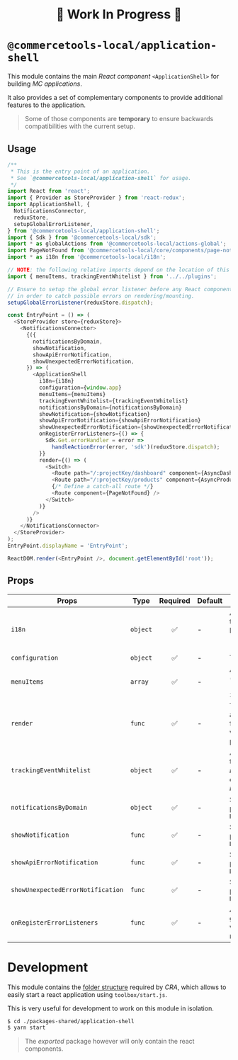 <h1><p align="center">🚧 Work In Progress 🚧</p></h1>

# `@commercetools-local/application-shell`

This module contains the main _React component_ `<ApplicationShell>` for
building _MC applications_.

It also provides a set of complementary components to provide additional
features to the application.

> Some of those components are **temporary** to ensure backwards compatibilities
> with the current setup.

## Usage

```js
/**
 * This is the entry point of an application.
 * See `@commercetools-local/application-shell` for usage.
 */
import React from 'react';
import { Provider as StoreProvider } from 'react-redux';
import ApplicationShell, {
  NotificationsConnector,
  reduxStore,
  setupGlobalErrorListener,
} from '@commercetools-local/application-shell';
import { Sdk } from '@commercetools-local/sdk';
import * as globalActions from '@commercetools-local/actions-global';
import PageNotFound from '@commercetools-local/core/components/page-not-found';
import * as i18n from '@commercetools-local/i18n';

// NOTE: the following relative imports depend on the location of this file.
import { menuItems, trackingEventWhitelist } from '../../plugins';

// Ensure to setup the global error listener before any React component renders
// in order to catch possible errors on rendering/mounting.
setupGlobalErrorListener(reduxStore.dispatch);

const EntryPoint = () => (
  <StoreProvider store={reduxStore}>
    <NotificationsConnector>
      {({
        notificationsByDomain,
        showNotification,
        showApiErrorNotification,
        showUnexpectedErrorNotification,
      }) => (
        <ApplicationShell
          i18n={i18n}
          configuration={window.app}
          menuItems={menuItems}
          trackingEventWhitelist={trackingEventWhitelist}
          notificationsByDomain={notificationsByDomain}
          showNotification={showNotification}
          showApiErrorNotification={showApiErrorNotification}
          showUnexpectedErrorNotification={showUnexpectedErrorNotification}
          onRegisterErrorListeners={() => {
            Sdk.Get.errorHandler = error =>
              handleActionError(error, 'sdk')(reduxStore.dispatch);
          }}
          render={() => (
            <Switch>
              <Route path="/:projectKey/dashboard" component={AsyncDashboard} />
              <Route path="/:projectKey/products" component={AsyncProducts} />
              {/* Define a catch-all route */}
              <Route component={PageNotFound} />
            </Switch>
          )}
        />
      )}
    </NotificationsConnector>
  </StoreProvider>
);
EntryPoint.displayName = 'EntryPoint';

ReactDOM.render(<EntryPoint />, document.getElementById('root'));
```

## Props

| Props                             | Type     | Required | Default | Description                                                                                                                                   |
| --------------------------------- | -------- | :------: | ------- | --------------------------------------------------------------------------------------------------------------------------------------------- |
| `i18n`                            | `object` |    ✅    | -       | An object containing all the translated messages per locale (`{ "en": { "Welcome": "Welcome" }, "de": { "Welcome": "Wilkommen" }}`).          |
| `configuration`                   | `object` |    ✅    | -       | The current `window.app`.                                                                                                                     |
| `menuItems`                       | `array`  |    ✅    | -       | A list of menu item definitions (see `./src/example/fixtures/menu-items.js`).                                                                 |
| `render`                          | `func`   |    ✅    | -       | The function to render the application specific part. This function is executed only when the application specific part needs to be rendered. |
| `trackingEventWhitelist`          | `object` |    ✅    | -       | An object containing a map of tracking events (_this mapping is required for backwards compatibility, it might be removed in the future_)     |
| `notificationsByDomain`           | `object` |    ✅    | -       | Simply proxy the prop provided by `NotificationsConnector`                                                                                    |
| `showNotification`                | `func`   |    ✅    | -       | Simply proxy the prop provided by `NotificationsConnector`                                                                                    |
| `showApiErrorNotification`        | `func`   |    ✅    | -       | Simply proxy the prop provided by `NotificationsConnector`                                                                                    |
| `showUnexpectedErrorNotification` | `func`   |    ✅    | -       | Simply proxy the prop provided by `NotificationsConnector`                                                                                    |
| `onRegisterErrorListeners`        | `func`   |    ✅    | -       | A callback function to setup global event listeners, called when the `ApplicationShell` is mounted                                            |

# Development

This module contains the
[folder structure](https://github.com/facebookincubator/create-react-app/blob/master/packages/react-scripts/template/README.md#folder-structure)
required by _CRA_, which allows to easily start a react application using `toolbox/start.js`.

This is very useful for development to work on this module in isolation.

```bash
$ cd ./packages-shared/application-shell
$ yarn start
```

> The _exported_ package however will only contain the react components.
